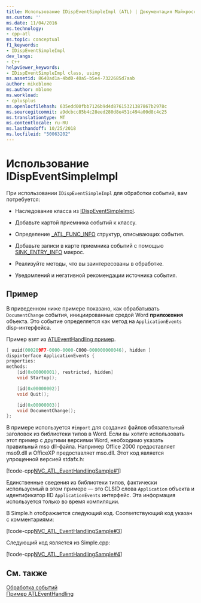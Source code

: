 ```yaml
---
title: Использование IDispEventSimpleImpl (ATL) | Документация Майкрософт
ms.custom: ''
ms.date: 11/04/2016
ms.technology:
- cpp-atl
ms.topic: conceptual
f1_keywords:
- IDispEventSimpleImpl
dev_langs:
- C++
helpviewer_keywords:
- IDispEventSimpleImpl class, using
ms.assetid: 8640ad1a-4bd0-40a5-b5e4-7322685d7aab
author: mikeblome
ms.author: mblome
ms.workload:
- cplusplus
ms.openlocfilehash: 635edd00fbb7126b9d4d87615321387867b2978c
ms.sourcegitcommit: a9dcbcc85b4c28eed280d8e451c494a00d8c4c25
ms.translationtype: MT
ms.contentlocale: ru-RU
ms.lasthandoff: 10/25/2018
ms.locfileid: "50063202"
---
```

# <a name="using-idispeventsimpleimpl"></a>Использование IDispEventSimpleImpl

При использовании `IDispEventSimpleImpl` для обработки событий, вам потребуется:

- Наследование класса из [IDispEventSimpleImpl](../atl/reference/idispeventsimpleimpl-class.md).

- Добавьте картой приемника событий к классу.

- Определение [_ATL_FUNC_INFO](../atl/reference/atl-func-info-structure.md) структур, описывающих события.

- Добавьте записи в карте приемника событий с помощью [SINK_ENTRY_INFO](reference/composite-control-macros.md#sink_entry_info) макрос.

- Реализуйте методы, что вы заинтересованы в обработке.

- Уведомлений и негативной рекомендации источника события.

## <a name="example"></a>Пример

В приведенном ниже примере показано, как обрабатывать `DocumentChange` события, инициированные средой Word **приложения** объекта. Это событие определяется как метод на `ApplicationEvents` disp-интерфейса.

Пример взят из [ATLEventHandling пример](../visual-cpp-samples.md).

```cpp
[ uuid(000209F7-0000-0000-C000-000000000046), hidden ]
dispinterface ApplicationEvents {
properties:
methods:
    [id(0x00000001), restricted, hidden]
    void Startup();

    [id(0x00000002)]
    void Quit();

    [id(0x00000003)]
    void DocumentChange();
};
```

В примере используется `#import` для создания файлов обязательный заголовок из библиотеки типов в Word. Если вы хотите использовать этот пример с другими версиями Word, необходимо указать правильный mso dll-файла. Например Office 2000 предоставляет mso9.dll и OfficeXP предоставляет mso.dll. Этот код является упрощенной версией stdafx.h:

[!code-cpp[NVC_ATL_EventHandlingSample#1](../atl/codesnippet/cpp/using-idispeventsimpleimpl_1.h)]

Единственные сведения из библиотеки типов, фактически используемый в этом примере — это CLSID слова `Application` объекта и идентификатор IID `ApplicationEvents` интерфейс. Эта информация используется только во время компиляции.

В Simple.h отображается следующий код. Соответствующий код указан с комментариями:

[!code-cpp[NVC_ATL_EventHandlingSample#3](../atl/codesnippet/cpp/using-idispeventsimpleimpl_2.h)]

Следующий код является из Simple.cpp:

[!code-cpp[NVC_ATL_EventHandlingSample#4](../atl/codesnippet/cpp/using-idispeventsimpleimpl_3.cpp)]

## <a name="see-also"></a>См. также

[Обработка событий](../atl/event-handling-and-atl.md)<br/>
[Пример ATLEventHandling](../visual-cpp-samples.md)

